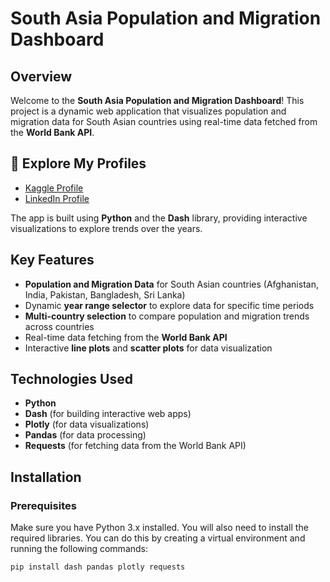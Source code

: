 # South Asia Population and Migration Dashboard

## Overview
Welcome to the **South Asia Population and Migration Dashboard**! This project is a dynamic web application that visualizes population and migration data for South Asian countries using real-time data fetched from the **World Bank API**.
## 🔗 Explore My Profiles
- [Kaggle Profile](https://www.kaggle.com/umarmehmood)
- [LinkedIn Profile](https://www.linkedin.com/in/umar-mehmood-147224294/)

The app is built using **Python** and the **Dash** library, providing interactive visualizations to explore trends over the years.

## Key Features
- **Population and Migration Data** for South Asian countries (Afghanistan, India, Pakistan, Bangladesh, Sri Lanka)
- Dynamic **year range selector** to explore data for specific time periods
- **Multi-country selection** to compare population and migration trends across countries
- Real-time data fetching from the **World Bank API**
- Interactive **line plots** and **scatter plots** for data visualization

## Technologies Used
- **Python**
- **Dash** (for building interactive web apps)
- **Plotly** (for data visualizations)
- **Pandas** (for data processing)
- **Requests** (for fetching data from the World Bank API)

## Installation

### Prerequisites
Make sure you have Python 3.x installed. You will also need to install the required libraries. You can do this by creating a virtual environment and running the following commands:

```bash
pip install dash pandas plotly requests




